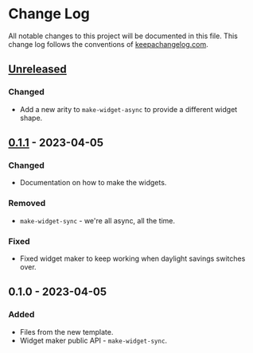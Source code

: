 # Change Log
All notable changes to this project will be documented in this file. This change log follows the conventions of [keepachangelog.com](http://keepachangelog.com/).

## [Unreleased]
### Changed
- Add a new arity to `make-widget-async` to provide a different widget shape.

## [0.1.1] - 2023-04-05
### Changed
- Documentation on how to make the widgets.

### Removed
- `make-widget-sync` - we're all async, all the time.

### Fixed
- Fixed widget maker to keep working when daylight savings switches over.

## 0.1.0 - 2023-04-05
### Added
- Files from the new template.
- Widget maker public API - `make-widget-sync`.

[Unreleased]: https://sourcehost.site/your-name/youtube/compare/0.1.1...HEAD
[0.1.1]: https://sourcehost.site/your-name/youtube/compare/0.1.0...0.1.1
